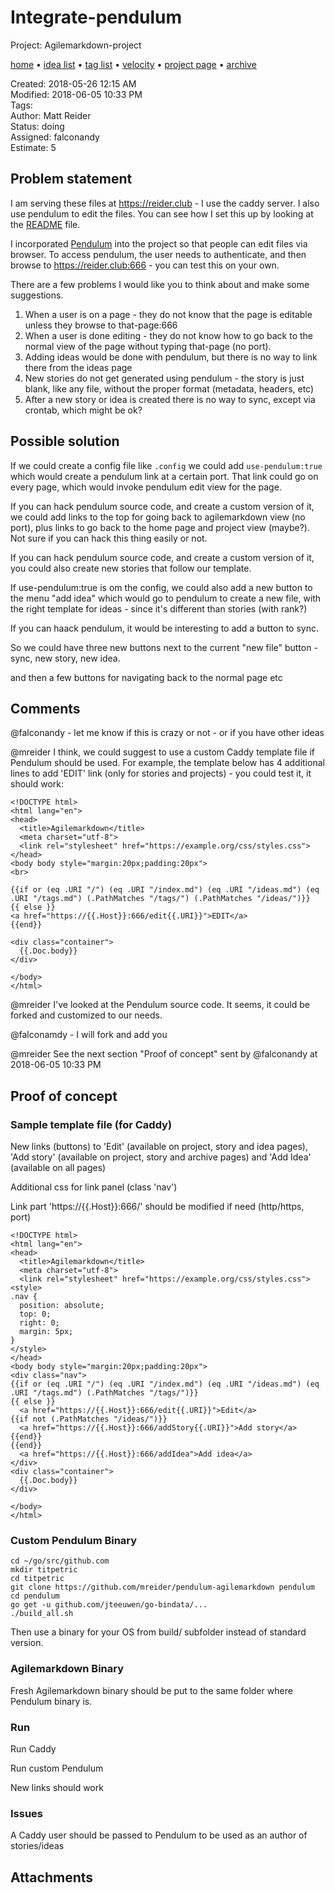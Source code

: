 # Integrate-pendulum

Project: Agilemarkdown-project

[home](../index.md) • [idea list](../ideas.md) • [tag list](../tags.md) • [velocity](../velocity.md) • [project page](../agilemarkdown-project.md) • [archive](archive.md)

Created: 2018-05-26 12:15 AM  
Modified: 2018-06-05 10:33 PM  
Tags:   
Author: Matt Reider  
Status: doing  
Assigned: falconandy  
Estimate: 5  

## Problem statement

I am serving these files at https://reider.club - I use the caddy server. I also use pendulum to edit the files. You can see how I set this up by
looking at the [README](https://github.com/mreider/agilemarkdown/blob/master/README.md) file.

I incorporated [Pendulum](https://github.com/titpetric/pendulum) into the project so that people can edit files via browser. To access pendulum, the
user needs to authenticate, and then browse to https://reider.club:666 - you can test this on your own.

There are a few problems I would like you to think about and make some suggestions.

1. When a user is on a page - they do not know that the page is editable unless they browse to that-page:666
2. When a user is done editing - they do not know how to go back to the normal view of the page without typing that-page (no port).
3. Adding ideas would be done with pendulum, but there is no way to link there from the ideas page
4. New stories do not get generated using pendulum - the story is just blank, like any file, without the proper format (metadata, headers, etc)
5. After a new story or idea is created there is no way to sync, except via crontab, which might be ok?

## Possible solution

If we could create a config file like `.config` we could add `use-pendulum:true` which would create a pendulum link at a certain port.
That link could go on every page, which would invoke pendulum edit view for the page.

If you can hack pendulum source code, and create a custom version of it, we could add links to the top for going back to agilemarkdown view (no port),
plus links to go back to the home page and project view (maybe?). Not sure if you can hack this thing easily or not.

If you can hack pendulum source code, and create a custom version of it, you could also create new stories that follow our template.

If use-pendulum:true is om the config, we could also add a new button to the menu "add idea" which would go to pendulum to create a new file, with the
right template for ideas - since it's different than stories (with rank?)

If you can haack pendulum, it would be interesting to add a button to sync.

So we could have three new buttons next to the current "new file" button - sync, new story, new idea.

and then a few buttons for navigating back to the normal page etc

## Comments

 @falconandy - let me know if this is crazy or not - or if you have other ideas

 @mreider I think, we could suggest to use a custom Caddy template file if Pendulum should be used.
For example, the template below has 4 additional lines to add 'EDIT' link (only for stories and projects) - you could test it, it should work:
```
<!DOCTYPE html>
<html lang="en">
<head>
  <title>Agilemarkdown</title>
  <meta charset="utf-8">
  <link rel="stylesheet" href="https://example.org/css/styles.css">
</head>
<body body style="margin:20px;padding:20px">
<br>

{{if or (eq .URI "/") (eq .URI "/index.md") (eq .URI "/ideas.md") (eq .URI "/tags.md") (.PathMatches "/tags/") (.PathMatches "/ideas/")}}
{{ else }}
<a href="https://{{.Host}}:666/edit{{.URI}}">EDIT</a>
{{end}}

<div class="container">
  {{.Doc.body}}
</div>

</body>
</html>
```

 @mreider I've looked at the Pendulum source code. It seems, it could be forked and customized to our needs.

 @falconamdy - I will fork and add you

@mreider See the next section "Proof of concept"
sent by @falconandy at 2018-06-05 10:33 PM

## Proof of concept

### Sample template file (for Caddy)

New links (buttons) to 'Edit' (available on project, story and idea pages), 'Add story' (available on project, story and archive pages) and 'Add Idea' (available on all pages)

Additional css for link panel (class 'nav')

Link part 'https://{{.Host}}:666/' should be modified if need (http/https, port)

```
<!DOCTYPE html>
<html lang="en">
<head>
  <title>Agilemarkdown</title>
  <meta charset="utf-8">
  <link rel="stylesheet" href="https://example.org/css/styles.css">
<style>
.nav {
  position: absolute;
  top: 0;
  right: 0;
  margin: 5px;
}
</style>
</head>
<body body style="margin:20px;padding:20px">
<div class="nav">
{{if or (eq .URI "/") (eq .URI "/index.md") (eq .URI "/ideas.md") (eq .URI "/tags.md") (.PathMatches "/tags/")}}
{{ else }}
  <a href="https://{{.Host}}:666/edit{{.URI}}">Edit</a>
{{if not (.PathMatches "/ideas/")}}
  <a href="https://{{.Host}}:666/addStory{{.URI}}">Add story</a>
{{end}}
{{end}}
  <a href="https://{{.Host}}:666/addIdea">Add idea</a>
</div>
<div class="container">
  {{.Doc.body}}
</div>

</body>
</html>
```

### Custom Pendulum Binary

```
cd ~/go/src/github.com
mkdir titpetric
cd titpetric
git clone https://github.com/mreider/pendulum-agilemarkdown pendulum
cd pendulum
go get -u github.com/jteeuwen/go-bindata/...
./build_all.sh
```

Then use a binary for your OS from build/ subfolder instead of standard version. 

### Agilemarkdown Binary

Fresh Agilemarkdown binary should be put to the same folder where Pendulum binary is.

### Run

Run Caddy

Run custom Pendulum

New links should work

### Issues

A Caddy user should be passed to Pendulum to be used as an author of stories/ideas

## Attachments
